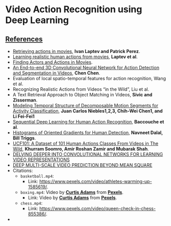 # Video Action Recognition using Deep Learning



## <u>References</u>

* [Retrieving actions in movies](http://www.irisa.fr/vista/Papers/2007_iccv_laptev.pdf), **Ivan Laptev and Patrick Perez**.
* [Learning realistic human actions from movies](https://www.irisa.fr/vista/Papers/2008_cvpr_laptev.pdf), **Laptev et al**.
* [Finding Actors and Actions in Movies](https://www.di.ens.fr/willow/research/actoraction/).
* [An End-to-end 3D Convolutional Neural Network for Action Detection and Segmentation in Videos](https://www.academia.edu/35318871/An_End-to-end_3D_Convolutional_Neural_Network_for_Action_Detection_and_Segmentation_in_Videos?email_work_card=title), **Chen Chen**.
* Evaluation of local spatio-temporal features for action recognition, Wang et al.         
* Recognizing Realistic Actions from Videos “in the Wild”, Liu et al. 
* A Text Retrieval Approach to Object Matching in Videos, **Sivic and Zisserman**. 
* [Modeling Temporal Structure of Decomposable Motion Segments for Activity Classification](https://www.researchgate.net/profile/Juan_Carlos_Niebles/publication/221304534_Modeling_Temporal_Structure_of_Decomposable_Motion_Segments_for_Activity_Classification/links/00b495304fe61c9551000000.pdf), **Juan Carlos Niebles1,2,3, Chih-Wei Chen1, and Li Fei-Fei1**
* [Sequential Deep Learning for Human Action Recognition](), **Baccouche et al**.
* [Histograms of Oriented Gradients for Human Detection,](https://hal.inria.fr/file/index/docid/548512/filename/hog_cvpr2005.pdf)  **Navneet Dalal, Bill Triggs**.
* [UCF101: A Dataset of 101 Human Actions Classes From Videos in The Wild](https://arxiv.org/pdf/1212.0402.pdf), **Khurram Soomro, Amir Roshan Zamir and Mubarak Shah**.
* [DELVING DEEPER INTO CONVOLUTIONAL NETWORKS FOR LEARNING VIDEO REPRESENTATIONS](https://arxiv.org/pdf/1511.06432v4.pdf)
* [DEEP MULTI-SCALE VIDEO PREDICTION BEYOND MEAN SQUARE ](https://arxiv.org/pdf/1511.05440v6.pdf)
* Citations:
  * `basketball.mp4`:
    * Link: https://www.pexels.com/video/athletes-warming-up-1585619/.
  * `boxing.mp4`: Video by **[Curtis Adams](https://www.pexels.com/@curtis-adams-1694007?utm_content=attributionCopyText&utm_medium=referral&utm_source=pexels)** from **[Pexels](https://www.pexels.com/photo/a-man-training-a-woman-in-boxing-3444517/?utm_content=attributionCopyText&utm_medium=referral&utm_source=pexels)**.
    * Link: Video by **[Curtis Adams](https://www.pexels.com/@curtis-adams-1694007?utm_content=attributionCopyText&utm_medium=referral&utm_source=pexels)** from **[Pexels](https://www.pexels.com/photo/a-man-training-a-woman-in-boxing-3444517/?utm_content=attributionCopyText&utm_medium=referral&utm_source=pexels)**.
  * `chess.mp4`: 
    * Link: https://www.pexels.com/video/queen-check-in-chess-855386/.
* 

